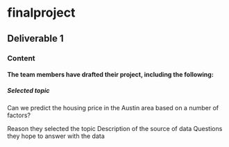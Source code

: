 # finalproject

## Deliverable 1

### Content

#### The team members have drafted their project, including the following:

##### Selected topic

Can we predict the housing price in the Austin area based on a number of factors?

Reason they selected the topic
Description of the source of data
Questions they hope to answer with the data
